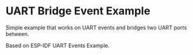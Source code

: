# UART Bridge Event Example

Simple example that works on UART events and bridges two UART ports between.

Based on ESP-IDF UART Events Example.
